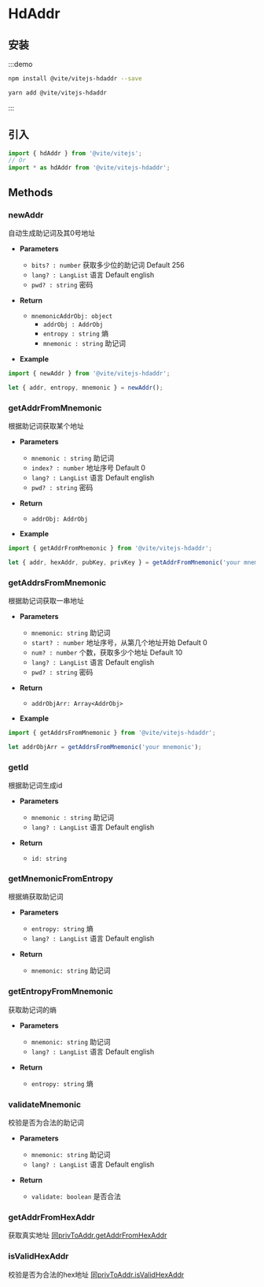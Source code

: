 # HdAddr

## 安装

:::demo
```bash tab:npm
npm install @vite/vitejs-hdaddr --save
```

```bash tab:yarn
yarn add @vite/vitejs-hdaddr
```
:::

## 引入

```javascript import
import { hdAddr } from '@vite/vitejs';
// Or
import * as hdAddr from '@vite/vitejs-hdaddr';
```

## Methods

### newAddr
自动生成助记词及其0号地址

- **Parameters**
    * `bits? : number` 获取多少位的助记词 Default 256
    * `lang? : LangList` 语言 Default english
    * `pwd? : string` 密码

- **Return**
    * `mnemonicAddrObj: object`
        - `addrObj : AddrObj`
        - `entropy : string` 熵
        - `mnemonic : string` 助记词

- **Example**
```javascript
import { newAddr } from '@vite/vitejs-hdaddr';

let { addr, entropy, mnemonic } = newAddr();
```

### getAddrFromMnemonic
根据助记词获取某个地址

- **Parameters**
    * `mnemonic : string` 助记词
    * `index? : number` 地址序号 Default 0
    * `lang? : LangList` 语言 Default english
    * `pwd? : string` 密码

- **Return**
    * `addrObj: AddrObj`

- **Example**
```javascript
import { getAddrFromMnemonic } from '@vite/vitejs-hdaddr';

let { addr, hexAddr, pubKey, privKey } = getAddrFromMnemonic('your mnemonic');
```

### getAddrsFromMnemonic
根据助记词获取一串地址

- **Parameters**
    * `mnemonic: string` 助记词
    * `start? : number` 地址序号，从第几个地址开始 Default 0
    * `num? : number` 个数，获取多少个地址 Default 10
    * `lang? : LangList` 语言 Default english
    * `pwd? : string` 密码

- **Return**
    * `addrObjArr: Array<AddrObj>`

- **Example**
```javascript
import { getAddrsFromMnemonic } from '@vite/vitejs-hdaddr';

let addrObjArr = getAddrsFromMnemonic('your mnemonic');
```

### getId
根据助记词生成id

- **Parameters**
    * `mnemonic : string` 助记词
    * `lang? : LangList` 语言 Default english

- **Return**
    * `id: string`

### getMnemonicFromEntropy
根据熵获取助记词

- **Parameters**
    * `entropy: string` 熵
    * `lang? : LangList` 语言 Default english

- **Return**
    * `mnemonic: string` 助记词

### getEntropyFromMnemonic
获取助记词的熵

- **Parameters**
    * `mnemonic: string` 助记词
    * `lang? : LangList` 语言 Default english

- **Return**
    * `entropy: string` 熵

### validateMnemonic
校验是否为合法的助记词

- **Parameters**
    * `mnemonic: string` 助记词
    * `lang? : LangList` 语言 Default english
  
- **Return**
    * `validate: boolean` 是否合法

### getAddrFromHexAddr
获取真实地址 [同privToAddr.getAddrFromHexAddr](./privToAddr.md)

### isValidHexAddr
校验是否为合法的hex地址 [同privToAddr.isValidHexAddr](./privToAddr.md)
